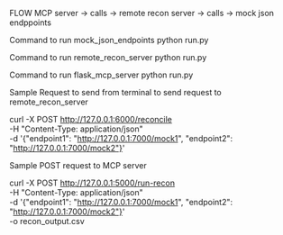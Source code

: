 
FLOW
MCP server -> calls -> remote recon server -> calls -> mock json endppoints

Command to run mock_json_endpoints
python run.py

Command to run remote_recon_server
python run.py


Command to run flask_mcp_server
python run.py


Sample Request to send from terminal to send request to remote_recon_server

curl -X POST http://127.0.0.1:6000/reconcile \
  -H "Content-Type: application/json" \
  -d '{"endpoint1": "http://127.0.0.1:7000/mock1", "endpoint2": "http://127.0.0.1:7000/mock2"}'


Sample POST request to MCP server

 curl -X POST http://127.0.0.1:5000/run-recon \
  -H "Content-Type: application/json" \
  -d '{"endpoint1": "http://127.0.0.1:7000/mock1", "endpoint2": "http://127.0.0.1:7000/mock2"}' \
  -o recon_output.csv



